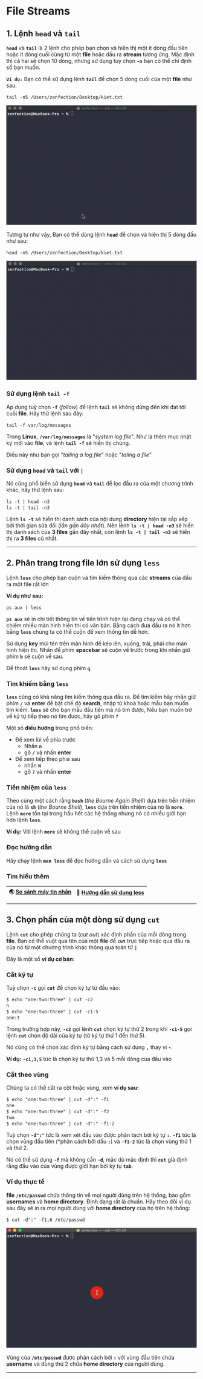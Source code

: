 # File Streams

## 1. Lệnh **`head`** và **`tail`**

**`head`** và **`tail`** là 2 lệnh cho phép bạn chọn và hiển thị một ít dòng đầu tiên hoặc ít dòng cuối cùng từ một **file** hoặc đầu ra **stream** tương ứng. Mặc định thì cả hai sẽ chọn 10 dòng, nhưng sử dụng tuỳ chọn **`-n`** bạn có thể chỉ định số bạn muốn.

**`Ví dụ:`** Bạn có thể sử dụng lệnh **`tail`** để chọn 5 dòng cuối của một **file** như sau:

```shell
tail -n5 /Users/zenfection/Desktop/kiet.txt
```

![2020-08-15 23.45.46.gif](https://raw.githubusercontent.com/Zenfection/Image/master/2020/08/15-23-46-26-2020-08-15%2023.45.46.gif)

Tương tự như vậy, Bạn có thể dùng lệnh **`head`** để chọn và hiện thị 5 dòng đầu như sau:

```shell
head -n5 /Users/zenfection/Desktop/kiet.txt
```

![2020-08-15 23.47.47.gif](https://raw.githubusercontent.com/Zenfection/Image/master/2020/08/15-23-48-26-2020-08-15%2023.47.47.gif)

### Sử dụng lệnh **`tail -f`**

Áp dụng tuỳ chọn **`-f`** (*follow*) để lệnh **`tail`** sẽ không dừng đến khi đạt tới cuối **file**. Hãy thử lệnh sau đây:

```shell
tail -f var/log/messages
```

Trong **Linux**, **``/var/log/messages``** là "*system log file*". Như là thêm mục nhật ký mới vào **file**, và lệnh **`tail -f`** sẽ hiển thị chúng.

Điều này như bạn gọi "*tailing a log file*" hoặc "*taling a file*"

### Sử dụng **`head`** và **`tail`** với **`|`**

Nó cũng phổ biến sử dụng **`head`** và **`tail`** để lọc đầu ra của một chương trình khác, hãy thử lệnh sau:

```shell
ls -t | head -n3
ls -t | tail -n3
```

Lệnh **`ls -t`** sẽ hiển thị danh sách của nội dung **directory** hiện tại sắp xếp bởi thời gian sửa đổi (*lần gần đây nhất*). Nên lệnh **`ls -t | head -n3`** sẽ hiển thị danh sách của  **3 files** gần đây nhất, còn lệnh **`ls -t | tail -n3`** sẽ hiển thị ra **3 files** cũ nhất.

---

## 2. Phân trang trong file lớn sử dụng **`less`**

Lệnh **`less`** cho phép bạn cuộn và tìm kiếm thông qua các **streams** của đầu ra một file rất lớn

**Ví dụ như sau:**

```shell
ps aux | less
```

**`ps aux`** sẽ in chi tiết thông tin về tiến trình hiện tại đang chạy và có thể chiếm nhiều màn hình hiện thị có văn bản. Bằng cách đưa đầu ra nó ít hơn bằng **`less`** chúng ta có thể cuộn để xem thông tin dễ hơn.

Sử dụng **key** mũi tên trên màn hình để kéo lên, xuống, trái, phải cho màn hình hiện thị. Nhấn để phím **spacebar** sẽ cuộn về trước trong khi nhắn giữ phím **`b`** sẽ cuộn về sau.

Để thoát **`less`** hãy sử dụng phím **`q`**.

### Tìm khiếm bằng **`less`**

**`less`** cũng có khả năng tìm kiếm thông qua đầu ra. Để tìm kiếm hãy nhắn giữ phím **`/`** và **enter** để bật chế độ **search**, nhập từ khoá hoặc mẫu bạn muốn tìm kiếm. **`less`** sẽ cho bạn mẫu đầu tiên mà nó tìm được, Nếu bạn muốn trở về ký tự tiếp theo nó tìm được, hãy gõ phím **`?`**

Một số **điều hướng** trong phổ biến:

- Để xem lùi về phía trước
  - Nhấn **`n`**
  - gõ **`/`** và nhấn **enter**
- Để xem tiếp theo phía sau
  - nhấn **`N`**
  - gõ **`?`**  và nhấn **enter**

### Tiền nhiệm của **`less`**

Theo cùng một cách rằng **`bash`** (*the Bourne Again Shell*) dựa trên tiền nhiệm của nó là **`sh`** (*the Bourne Shell*), **`less`** dựa trên tiền nhiệm của nó là **`more`**. Lệnh **`more`** tồn tại trong hầu hết các hệ thống nhưng nó có nhiều giới hạn hơn lệnh **`less`**.

**Ví dụ:** Với lệnh **`more`** sẽ không thể cuộn về sau

### Đọc hướng dẫn

Hãy chạy lệnh **`man less`** để đọc hướng dẫn và cách sừ dụng **`less`**

### Tìm hiểu thêm

| 🌏 [So sánh máy tin nhắn](http://unix.stackexchange.com/questions/81129/what-are-the-differences-between-most-more-and-less) | 📝 [Hướng dẫn sử dụng less](http://man7.org/linux/man-pages/man1/less.1.html) |
| ---------------------------------------------------------------------------------------------------------------------------- | ----------------------------------------------------------------------------- |

---

## 3. Chọn phần của một dòng sử dụng **`cut`**

Lệnh **`cut`** cho phép chúng ta (*cut out*) xác định phần của mỗi dòng trong **file**. Bạn có thể vuột qua tên của một **file** để **`cut`** trực tiếp hoặc qua đầu ra của nó từ một chương trình khác thông qua toán tử **`|`**

Đây là một số **ví dụ cơ bản**:

### Cắt ký tự

Tuỳ chọn **`-c`** gọi **`cut`** để chọn ký tự từ đầu vào:

```shell
$ echo "one:two:three" | cut -c2
n
$ echo "one:two:three" | cut -c1-5
one:t
```

Trong trường hợp này, **`-c2`** gọi lệnh **`cut`** chọn ký tự thứ 2 trong khi **`-c1-5`** gọi lệnh **`cut`** chọn độ dài của ký tự  (từ ký tự thứ 1 đến thứ 5).

Nó cũng có thể chọn xác định ký tự bằng cách sử dụng **`,`** thay vì **`-`**.

**Ví dụ:** **`-c1,3,5`** tức là chọn ký tự thứ 1,3 và 5 mỗi dòng của đầu vào 

### Cắt theo vùng

Chúng ta có thể cắt ra cột hoặc vùng, xem **ví dụ sau:**

```shell
$ echo "one:two:three" | cut -d":" -f1
one
$ echo "one:two:three" | cut -d":" -f2
two 
$ echo "one:two:three" | cut -d":" -f1-2
```

Tuỳ chọn **`-d":"`** tức là xem xét đầu vào được phân tách bởi ký tự **`:`**.  **`-f1`** tức là chọn vùng đầu tiên (*phân cách bởi dấu **`:`**) và **`-f1-2`** tức là chọn vùng thứ 1 và thứ 2.

Nó có thể sử dụng **`-f`** mà không cần **`-d`**, mặc dù mặc định thì **`cut`** giả định rằng đầu vào của vùng được giới hạn bởi ký tự **`tab`**.

### Ví dụ thực tế

**file** **``/etc/passwd``** chứa thông tin về mọi người dùng trên hệ thống, bao gồm **usernames** và **home directory**. Định dạng rất là chuẩn. Hãy theo dõi ví dụ sau đây sẽ in ra mọi người dùng với **home directory** của họ trên hệ thống:

```shell
$ cut -d":" -f1,6 /etc/passwd
```

![2020-08-16 14.12.22.gif](https://raw.githubusercontent.com/Zenfection/Image/master/2020/08/16-14-14-00-2020-08-16%2014.12.22.gif)

Vùng của **``/etc/passwd``** được phân cách bởi **`:`** với vùng đầu tiên chứa **username** và dùng thứ 2 chứa **home directory** của người dùng.

---
